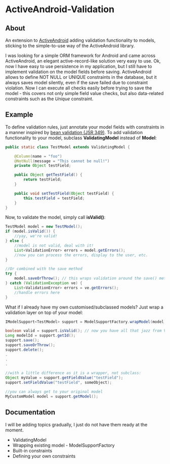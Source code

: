 # ActiveAndroid-Validation

## About

An extension to [ActiveAndroid](http://github.com/pardom/ActiveAndroid) adding validation functionality to models, sticking to the simple-to-use way of the ActiveAndroid library.

I was looking for a simple ORM framework for Android and came across ActiveAndroid, an elegant active-record-like solution very easy to use. Ok, now I have easy to use persistence in my application, but I still have to implement validation on the model fields before saving. ActiveAndroid allows to define NOT NULL or UNIQUE constraints in the database, but it always saves model silently, even if the save failed due to constraint violation. Now I can execute all checks easily before trying to save the model - this covers not only simple field value checks, but also data-related constraints such as the *Unique* constraint.

## Example

To define validation rules, just annotate your model fields with constraints in a manner inspired by [bean validation (JSR 349)](http://beanvalidation.org/1.1). To add validation functionality to your model, subclass **ValidatingModel** instead of **Model**:

```java
public static class TestModel extends ValidatingModel {

	@Column(name = "foo")
	@NotNull(message = "This cannot be null!")
	private Object testField;

	public Object getTestField() {
		return testField;
	}

	public void setTestField(Object testField) {
		this.testField = testField;
	}
}
```

Now, to validate the model, simply call **isValid()**:

```java
TestModel model = new TestModel();
if (model.isValid()) {
	//yay, we're valid!
} else {
	//model is not valid, deal with it!
	List<ValidationError> errors = model.getErrors();
	//now you can process the errors, display to the user, etc.
}

//Or combined with the save method
try {
	model.saveOrThrow(); // this wraps validation around the save() method of the Model
} catch (ValidationException ve) {
	List<ValidationError> errors = ve.getErrors();
	//handle errors here
}
```

What if I already have my own customised/subclassed models? Just wrap a validation layer on top of your model:

``` java
IModelSupport<TestModel> support = ModelSupportFactory.wrapModel(model);

boolean valid = support.isValid(); // now you have all that jazz from Validating model
Long modelId = support.getId();
support.save();
support.saveOrThrow();
support.delete();
.
.
.

//with a little difference as it is a wrapper, not subclass:
Object myValue = support.getFieldValue("testField");
support.setFieldValue("testField", someObject);

//you can always get to your original model
MyCustomModel model = support.getModel();
```

## Documentation

I will be adding topics gradually, I just do not have them ready at the moment.

* ValidatingModel
* Wrapping existing model - ModelSupportFactory
* Built-in constraints
* Defining your own constraints
